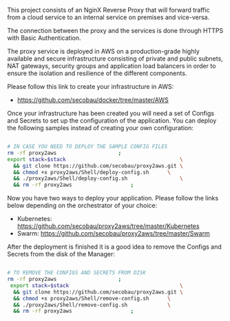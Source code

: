 This project consists of an NginX Reverse Proxy that will forward traffic from a cloud service to an internal service on premises and vice-versa.

The connection between the proxy and the services is done through HTTPS with Basic Authentication.

The proxy service is deployed in AWS on a production-grade highly available and secure infrastructure consisting of private and public subnets, NAT gateways, security groups and application load balancers in order to ensure the isolation and resilience of the different components.

Please follow this link to create your infrastructure in AWS:
* https://github.com/secobau/docker/tree/master/AWS

Once your infrastructure has been created you will need a set of Configs and Secrets to set up the configuration of the application. You can deploy the following samples instead of creating your own configuration:

```BASH

# IN CASE YOU NEED TO DEPLOY THE SAMPLE CONFIG FILES
rm -rf proxy2aws					;
export stack=$stack                                     \
  && git clone https://github.com/secobau/proxy2aws.git \
  && chmod +x proxy2aws/Shell/deploy-config.sh  	\
  && ./proxy2aws/Shell/deploy-config.sh             	\
  && rm -rf proxy2aws					;


```

Now you have two ways to deploy your application. Please follow the links below depending on the orchestrator of your choice:
* Kubernetes: https://github.com/secobau/proxy2aws/tree/master/Kubernetes
* Swarm: https://github.com/secobau/proxy2aws/tree/master/Swarm

After the deployment is finished it is a good idea to remove the Configs and Secrets from the disk of the Manager:

```BASH

# TO REMOVE THE CONFIGS AND SECRETS FROM DISK
rm -rf proxy2aws 					;
 export stack=$stack                                    \
  && git clone https://github.com/secobau/proxy2aws.git \
  && chmod +x proxy2aws/Shell/remove-config.sh 		\
  && ./proxy2aws/Shell/remove-config.sh        		\
  && rm -rf proxy2aws 					;


```

